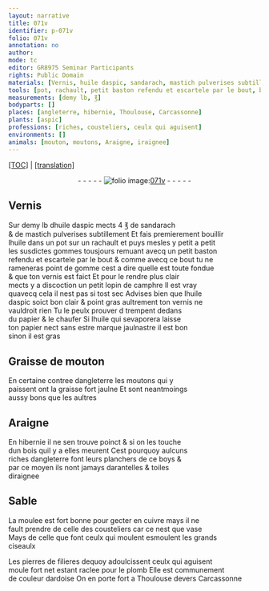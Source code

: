 ```yaml
---
layout: narrative
title: 071v
identifier: p-071v
folio: 071v
annotation: no
author:
mode: tc
editor: GR8975 Seminar Participants
rights: Public Domain
materials: [Vernis, huile daspic, sandarach, mastich pulverises subtillement, huile, gommes, gomme, vernis, camphre, papier, bois, boys, moulee, cuivre, celle des cousteliers, vase, pierres de filieres, plomb, ardoise]
tools: [pot, rachault, petit baston refendu et escartele par le bout, bois]
measurements: [demy lb, ℥]
bodyparts: []
places: [angleterre, hibernie, Thoulouse, Carcassonne]
plants: [aspic]
professions: [riches, cousteliers, ceulx qui aguisent]
environments: []
animals: [mouton, moutons, Araigne, iraignee]
---
```


 <p><a href="{{ site.baseurl }}/diplomatic/">[TOC]</a> | <a href="{{ site.baseurl }}/texts/p-071v_tl/" target="_blank">[translation]</a></p><div class="folio" align="center">- - - - - <a href="http://gallica.bnf.fr/ark:/12148/btv1b10500001g/f148.image" target="_blank"><img src="https://cu-mkp.github.io/2017-workshop-edition/assets/photo-icon.png" alt="folio image: " style="display:inline-block; margin-bottom:-3px;"/>071v</a> - - - - - </div>  
  

## <span class="m">Vernis</span>

 
Sur <span class="ms">demy lb</span> d<span class="m">huile d<span class="pa">aspic</span></span> mects 4 <span class="ms">℥</span> de <span class="m">sandarach</span><br/> & de <span class="m">mastich pulverises subtillem<span class="exp">ent</span></span> Et fais premierem<span class="exp">ent</span> bouillir<br/> l<span class="m">huile</span> dans un <span class="tl">pot</span> sur un <span class="tl">rachault</span> et puys mesles y petit <span class="add">a petit</span><br/> les susdictes <span class="m">gommes</span> tousjours remuant avecq un <span class="tl">petit baston<br/> refendu et escartele par le bout</span> & co<span class="exp">mm</span>e avecq ce bout tu ne<br/> rameneras point de <span class="m">gomme</span> cest a dire quelle est toute fondue<br/> & que ton <span class="m">vernis</span> est faict Et pour le rendre plus clair<br/> mects y a discoction un petit lopin de <span class="m">camphre</span> Il est vray<br/> quavecq cela il nest pas si tost sec Advises bien que l<span class="m">huile<br/> d<span class="pa">aspic</span></span> soict bon clair & point gras aultrem<span class="exp">ent</span> ton <span class="m">vernis</span> ne<br/> vauldroit rien Tu le peulx prouver <span class="del">d</span> trempent dedans<br/> du <span class="m">papier</span> & le chaufer Si l<span class="m">huile</span> qui sevaporera laisse<br/> ton <span class="m">papier</span> nect sans <span class="del">estre</span> marque jaulnastre il est bon<br/> sinon il est gras
 
 
  

## Graisse de <span class="al">mouton</span>

 
En certaine contree d<span class="pl">angleterre</span> les <span class="al">moutons</span> qui y<br/> paissent ont la graisse fort jaulne Et sont neantmoings<br/> aussy bons que les aultres
 
 
  

## <span class="al">Araigne</span>

 
En <span class="pl">hibernie</span> il ne sen trouve poinct & si on les touche<br/> dun <span class="tl"><span class="m">bois</span></span> quil y a elles meurent Cest pourquoy aulcuns<br/> <span class="pro">riches</span> d<span class="pl">angleterre</span> font leurs planchers de ce <span class="m">boys</span> &<br/> par ce moyen ils nont jamays darantelles & toiles<br/> d<span class="al">iraignee</span>
 
 
  

## Sable

 
La <span class="m">moulee</span> est fort bonne pour gecter en <span class="m">cuivre</span> mays il ne<br/> fault prendre de <span class="m">celle des <span class="pro">cousteliers</span></span> car ce nest que <span class="m">vase</span><br/> Mays de celle que font ceulx qui <span class="del">moulent</span> esmoulent les grands<br/> ciseaulx
 
Les <span class="m">pierres de filieres</span> dequoy adoulcissent <span class="pro">ceulx qui aguisent</span><br/> moule fort net estant raclee pour le <span class="m">plomb</span> Elle est commun<span class="exp">ement</span><br/> de couleur d<span class="m">ardoise</span> On en porte fort a <span class="pl">Th<span class="exp">ou</span>l<span class="exp">ous</span>e</span> devers <span class="pl">Carcassonne</span>
 
 